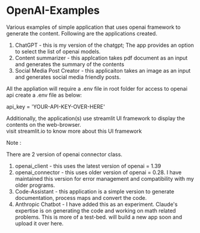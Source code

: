 # OpenAI-Examples

Various examples of simple application that uses openai framework to generate the content. 
Following are the applications created. 

1. ChatGPT - this is my version of the chatgpt; The app provides an option to select the list of openai models.
2. Content summarizer - this applcation takes pdf document as an input and generates the summary of the contents
3. Social Media Post Creator - this applicaiton takes an image as an input and generates social media friendly posts.

All the appliation will require a .env file in root folder for access to openai api
create a .env file as below:

api_key = 'YOUR-API-KEY-OVER-HERE'


Additionally, the application(s) use streamlit UI framework to display the contents on the web-browser.  
visit streamlit.io to know more about this UI framework

Note : 

There are 2 version of openai connector class. 

1. openai_client - this uses the latest version of openai = 1.39
2. openai_connector - this uses older version of openai = 0.28. I have maintained this version for error management and compatibility with my older programs. 
3. Code-Assistant - this application is a simple version to generate documentation, process maps and convert the code. 
4. Anthropic Chatbot - I have added this as an experiment. Claude's expertise is on generating the code and working on math related problems. This is more of a test-bed. will build a new app soon and upload it over here.